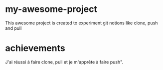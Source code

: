 # my-awesome-project
This awesome project is created to experiment git notions like clone, push and pull
# achievements
J'ai réussi à faire clone, pull et je m'apprête à faire push".
